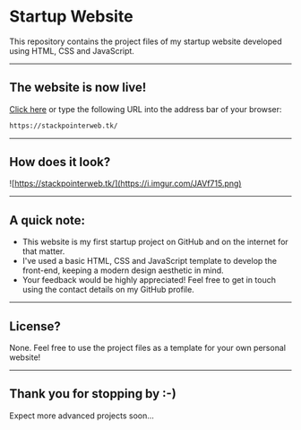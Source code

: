 # Startup Website

This repository contains the project files of my startup website developed using HTML, CSS and JavaScript.

___
## The website is now live!

[Click here](https://stackpointerweb.tk/) or type the following URL into the address bar of your browser:
```bash
https://stackpointerweb.tk/
```

___
## How does it look?

![https://stackpointerweb.tk/](https://i.imgur.com/JAVf715.png)

___
## A quick note:

* This website is my first startup project on GitHub and on the internet for that matter.  
* I've used a basic HTML, CSS and JavaScript template to develop the front-end, keeping a modern design aesthetic in mind.  
* Your feedback would be highly appreciated! Feel free to get in touch using the contact details on my GitHub profile.


___
## License?

None. Feel free to use the project files as a template for your own personal website!

___
## Thank you for stopping by :-)

Expect more advanced projects soon...
